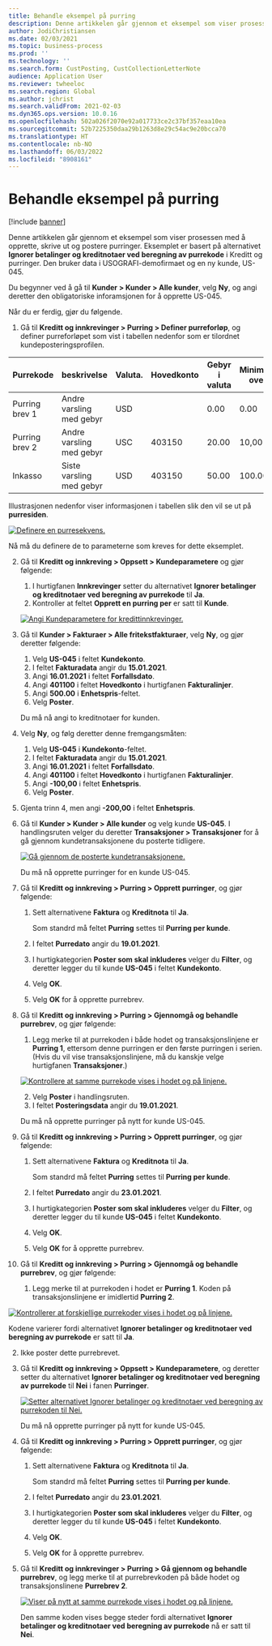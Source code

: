```yaml
---
title: Behandle eksempel på purring
description: Denne artikkelen går gjennom et eksempel som viser prosessen med å opprette, skrive ut og postere purringer.
author: JodiChristiansen
ms.date: 02/03/2021
ms.topic: business-process
ms.prod: ''
ms.technology: ''
ms.search.form: CustPosting, CustCollectionLetterNote
audience: Application User
ms.reviewer: twheeloc
ms.search.region: Global
ms.author: jchrist
ms.search.validFrom: 2021-02-03
ms.dyn365.ops.version: 10.0.16
ms.openlocfilehash: 502a026f2070e92a017733ce2c37bf357eaa10ea
ms.sourcegitcommit: 52b7225350daa29b1263d8e29c54ac9e20bcca70
ms.translationtype: HT
ms.contentlocale: nb-NO
ms.lasthandoff: 06/03/2022
ms.locfileid: "8908161"
---
```

# <a name="process-collection-letters-example"></a>Behandle eksempel på purring

[!include [banner](../../includes/banner.md)]

Denne artikkelen går gjennom et eksempel som viser prosessen med å opprette, skrive ut og postere purringer. Eksemplet er basert på alternativet **Ignorer betalinger og kreditnotaer ved beregning av purrekode** i Kreditt og purringer. Den bruker data i USOGRAFI-demofirmaet og en ny kunde, US-045.

Du begynner ved å gå til **Kunder \> Kunder \> Alle kunder**, velg **Ny**, og angi deretter den obligatoriske inforamsjonen for å opprette US-045.

Når du er ferdig, gjør du følgende.

1. Gå til **Kreditt og innkrevinger \> Purring \> Definer purreforløp**, og definer purreforløpet som vist i tabellen nedenfor som er tilordnet kundeposteringsprofilen.

|     Purrekode      |     beskrivelse                           |     Valuta.      |     Hovedkonto        |     Gebyr i valuta     |     Minimum over        |     Dager   Blokker      |
|---------------------------------  |---------------------------------------    |-----------------  |-----------------------    |-------------------------- |-----------------------    |---------------------  |
|     Purring   brev 1         |     Andre   varsling med gebyr        |     USD           |                           |     0.00                  |     0.00                  |     2                 |
|     Purring   brev 2         |     Andre   varsling med gebyr        |     USC           |     403150                |     20.00                 |     10,00                 |     3                 |
|     Inkasso                    |     Siste   varsling med gebyr         |     USD           |     403150                |     50.00                 |     100.00                |     15                |

Illustrasjonen nedenfor viser informasjonen i tabellen slik den vil se ut på **purresiden**. 

[![Definere en purresekvens.](./media/Ignore-payments-creditmemos-1.PNG)](./media/Ignore-payments-creditmemos-1.PNG)

 Nå må du definere de to parameterne som kreves for dette eksemplet.

2. Gå til **Kreditt og innkreving \> Oppsett \> Kundeparametere** og gjør følgende:

    1. I hurtigfanen **Innkrevinger** setter du alternativet **Ignorer betalinger og kreditnotaer ved beregning av purrekode** til **Ja**.
    2. Kontroller at feltet **Opprett en purring per** er satt til **Kunde**.

    [![Angi Kundeparametere for kredittinnkrevinger.](./media/Ignore-payments-creditmemos-2.PNG)](./media/Ignore-payments-creditmemos-2.PNG)

3. Gå til **Kunder \> Fakturaer \> Alle fritekstfakturaer**, velg **Ny**, og gjør deretter følgende:

    1. Velg **US-045** i feltet **Kundekonto**.
    2. I feltet **Fakturadata** angir du **15.01.2021**.
    3. Angi **16.01.2021** i feltet **Forfallsdato**.
    4. Angi **401100** i feltet **Hovedkonto** i hurtigfanen **Fakturalinjer**.
    5. Angi **500.00** i **Enhetspris**-feltet.
    6. Velg **Poster**.

    Du må nå angi to kreditnotaer for kunden.

4. Velg **Ny**, og følg deretter denne fremgangsmåten:

    1. Velg **US-045** i **Kundekonto**-feltet.
    2. I feltet **Fakturadata** angir du **15.01.2021**.
    3. Angi **16.01.2021** i feltet **Forfallsdato**.
    4. Angi **401100** i feltet **Hovedkonto** i hurtigfanen **Fakturalinjer**.
    5. Angi **-100,00** i feltet **Enhetspris**.
    6. Velg **Poster**.

5. Gjenta trinn 4, men angi **-200,00** i feltet **Enhetspris**.
6. Gå til **Kunder \> Kunder \> Alle kunder** og velg kunde **US-045**. I handlingsruten velger du deretter **Transaksjoner \> Transaksjoner** for å gå gjennom kundetransaksjonene du posterte tidligere.

    [![Gå gjennom de posterte kundetransaksjonene.](./media/Ignore-payments-creditmemos-3.PNG)](./media/Ignore-payments-creditmemos-3.PNG)

    Du må nå opprette purringer for en kunde US-045.

7. Gå til **Kreditt og innkreving \> Purring \> Opprett purringer**, og gjør følgende:

    1. Sett alternativene **Faktura** og **Kreditnota** til **Ja**.

        Som standrd må feltet **Purring** settes til **Purring per kunde**.

    2. I feltet **Purredato** angir du **19.01.2021**.
    3. I hurtigkategorien **Poster som skal inkluderes** velger du **Filter**, og deretter legger du til kunde **US-045** i feltet **Kundekonto**.
    4. Velg **OK**.
    5. Velg **OK** for å opprette purrebrev.

8. Gå til **Kreditt og innkreving \> Purring \> Gjennomgå og behandle purrebrev**, og gjør følgende:

    1. Legg merke til at purrekoden i både hodet og transaksjonslinjene er **Purring 1**, ettersom denne purringen er den første purringen i serien. (Hvis du vil vise transaksjonslinjene, må du kanskje velge hurtigfanen **Transaksjoner**.)

   [![Kontrollere at samme purrekode vises i hodet og på linjene.](./media/Ignore-payments-creditmemos-4.PNG)](./media/Ignore-payments-creditmemos-4.PNG)

    2. Velg **Poster** i handlingsruten.
    3. I feltet **Posteringsdata** angir du **19.01.2021**.

    Du må nå opprette purringer på nytt for kunde US-045.

9. Gå til **Kreditt og innkreving \> Purring \> Opprett purringer**, og gjør følgende:

    1. Sett alternativene **Faktura** og **Kreditnota** til **Ja**.

        Som standrd må feltet **Purring** settes til **Purring per kunde**.

    2. I feltet **Purredato** angir du **23.01.2021**.
    3. I hurtigkategorien **Poster som skal inkluderes** velger du **Filter**, og deretter legger du til kunde **US-045** i feltet **Kundekonto**.
    4. Velg **OK**.
    5. Velg **OK** for å opprette purrebrev.

10. Gå til **Kreditt og innkreving \> Purring \> Gjennomgå og behandle purrebrev**, og gjør følgende:

    1. Legg merke til at purrekoden i hodet er **Purring 1**. Koden på transaksjonslinjene er imidlertid **Purring 2**.

   [![Kontrollerer at forskjellige purrekoder vises i hodet og på linjene.](./media/Ignore-payments-creditmemos-5.PNG)](./media/Ignore-payments-creditmemos-5.PNG)

  Kodene varierer fordi alternativet **Ignorer betalinger og kreditnotaer ved beregning av purrekode** er satt til **Ja**.

  2. Ikke poster dette purrebrevet.

11. Gå til **Kreditt og innkreving \> Oppsett \> Kundeparametere**, og deretter setter du alternativet **Ignorer betalinger og kreditnotaer ved beregning av purrekode** til **Nei** i fanen **Purringer**.

    [![Setter alternativet Ignorer betalinger og kreditnotaer ved beregning av purrekoden til Nei.](./media/Ignore-payments-creditmemos-6.PNG)](./media/Ignore-payments-creditmemos-6.PNG)

    Du må nå opprette purringer på nytt for kunde US-045.

12. Gå til **Kreditt og innkreving \> Purring \> Opprett purringer**, og gjør følgende:

    1. Sett alternativene **Faktura** og **Kreditnota** til **Ja**.

        Som standrd må feltet **Purring** settes til **Purring per kunde**.

    2. I feltet **Purredato** angir du **23.01.2021**.
    3. I hurtigkategorien **Poster som skal inkluderes** velger du **Filter**, og deretter legger du til kunde **US-045** i feltet **Kundekonto**.
    4. Velg **OK**.
    5. Velg **OK** for å opprette purrebrev.

13. Gå til **Kreditt og innkrevinger \> Purring \> Gå gjennom og behandle purrebrev**, og legg merke til at purrebrevkoden på både hodet og transaksjonslinene **Purrebrev 2**.

    [![Viser på nytt at samme purrekode vises i hodet og på linjene.](./media/Ignore-payments-creditmemos-7.PNG)](./media/Ignore-payments-creditmemos-7.PNG)

    Den samme koden vises begge steder fordi alternativet **Ignorer betalinger og kreditnotaer ved beregning av purrekode** nå er satt til **Nei**.
